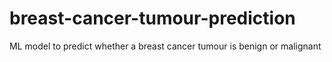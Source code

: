 # breast-cancer-tumour-prediction
ML model to predict whether a breast cancer tumour is benign or malignant
